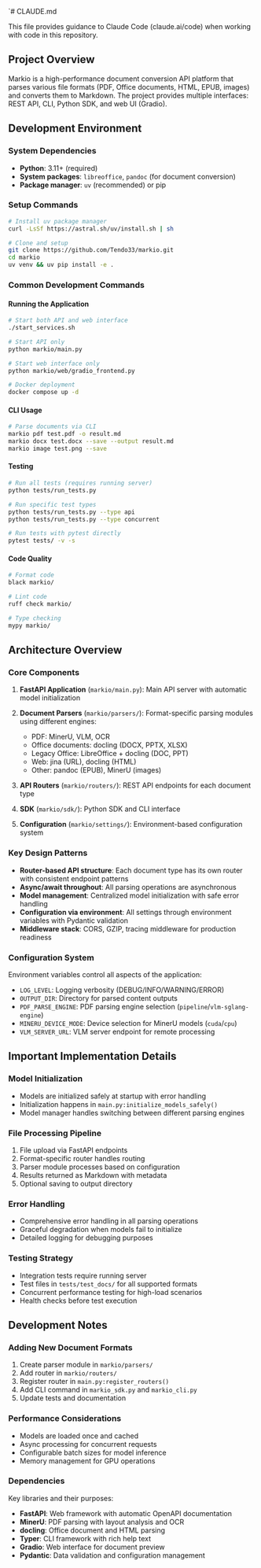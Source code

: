 `# CLAUDE.md

This file provides guidance to Claude Code (claude.ai/code) when working with code in this repository.

## Project Overview

Markio is a high-performance document conversion API platform that parses various file formats (PDF, Office documents, HTML, EPUB, images) and converts them to Markdown. The project provides multiple interfaces: REST API, CLI, Python SDK, and web UI (Gradio).

## Development Environment

### System Dependencies
- **Python**: 3.11+ (required)
- **System packages**: `libreoffice`, `pandoc` (for document conversion)
- **Package manager**: `uv` (recommended) or pip

### Setup Commands
```bash
# Install uv package manager
curl -LsSf https://astral.sh/uv/install.sh | sh

# Clone and setup
git clone https://github.com/Tendo33/markio.git
cd markio
uv venv && uv pip install -e .
```

### Common Development Commands

#### Running the Application
```bash
# Start both API and web interface
./start_services.sh

# Start API only
python markio/main.py

# Start web interface only
python markio/web/gradio_frontend.py

# Docker deployment
docker compose up -d
```

#### CLI Usage
```bash
# Parse documents via CLI
markio pdf test.pdf -o result.md
markio docx test.docx --save --output result.md
markio image test.png --save
```

#### Testing
```bash
# Run all tests (requires running server)
python tests/run_tests.py

# Run specific test types
python tests/run_tests.py --type api
python tests/run_tests.py --type concurrent

# Run tests with pytest directly
pytest tests/ -v -s
```

#### Code Quality
```bash
# Format code
black markio/

# Lint code
ruff check markio/

# Type checking
mypy markio/
```

## Architecture Overview

### Core Components

1. **FastAPI Application** (`markio/main.py`): Main API server with automatic model initialization
2. **Document Parsers** (`markio/parsers/`): Format-specific parsing modules using different engines:
   - PDF: MinerU, VLM, OCR
   - Office documents: docling (DOCX, PPTX, XLSX)
   - Legacy Office: LibreOffice + docling (DOC, PPT)
   - Web: jina (URL), docling (HTML)
   - Other: pandoc (EPUB), MinerU (images)

3. **API Routers** (`markio/routers/`): REST API endpoints for each document type
4. **SDK** (`markio/sdk/`): Python SDK and CLI interface
5. **Configuration** (`markio/settings/`): Environment-based configuration system

### Key Design Patterns

- **Router-based API structure**: Each document type has its own router with consistent endpoint patterns
- **Async/await throughout**: All parsing operations are asynchronous
- **Model management**: Centralized model initialization with safe error handling
- **Configuration via environment**: All settings through environment variables with Pydantic validation
- **Middleware stack**: CORS, GZIP, tracing middleware for production readiness

### Configuration System

Environment variables control all aspects of the application:
- `LOG_LEVEL`: Logging verbosity (DEBUG/INFO/WARNING/ERROR)
- `OUTPUT_DIR`: Directory for parsed content outputs
- `PDF_PARSE_ENGINE`: PDF parsing engine selection (`pipeline`/`vlm-sglang-engine`)
- `MINERU_DEVICE_MODE`: Device selection for MinerU models (`cuda`/`cpu`)
- `VLM_SERVER_URL`: VLM server endpoint for remote processing

## Important Implementation Details

### Model Initialization
- Models are initialized safely at startup with error handling
- Initialization happens in `main.py:initialize_models_safely()`
- Model manager handles switching between different parsing engines

### File Processing Pipeline
1. File upload via FastAPI endpoints
2. Format-specific router handles routing
3. Parser module processes based on configuration
4. Results returned as Markdown with metadata
5. Optional saving to output directory

### Error Handling
- Comprehensive error handling in all parsing operations
- Graceful degradation when models fail to initialize
- Detailed logging for debugging purposes

### Testing Strategy
- Integration tests require running server
- Test files in `tests/test_docs/` for all supported formats
- Concurrent performance testing for high-load scenarios
- Health checks before test execution

## Development Notes

### Adding New Document Formats
1. Create parser module in `markio/parsers/`
2. Add router in `markio/routers/`
3. Register router in `main.py:register_routers()`
4. Add CLI command in `markio_sdk.py` and `markio_cli.py`
5. Update tests and documentation

### Performance Considerations
- Models are loaded once and cached
- Async processing for concurrent requests
- Configurable batch sizes for model inference
- Memory management for GPU operations

### Dependencies
Key libraries and their purposes:
- **FastAPI**: Web framework with automatic OpenAPI documentation
- **MinerU**: PDF parsing with layout analysis and OCR
- **docling**: Office document and HTML parsing
- **Typer**: CLI framework with rich help text
- **Gradio**: Web interface for document preview
- **Pydantic**: Data validation and configuration management